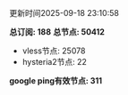 更新时间2025-09-18 23:10:58

**总订阅: 188**
**总节点: 50412**
- vless节点: 25078
- hysteria2节点: 22

**google ping有效节点: 311**
